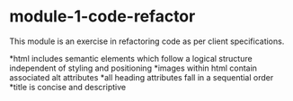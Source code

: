 # module-1-code-refactor

This module is an exercise in refactoring code as per client specifications.

*html includes semantic elements which follow a logical structure independent of styling and positioning
*images within html contain associated alt attributes
*all heading attributes fall in a sequential order
*title is concise and descriptive
